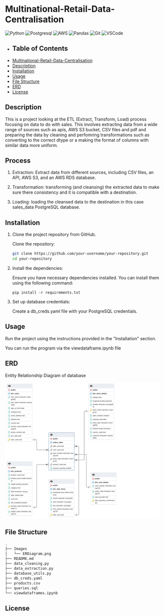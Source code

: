 # Multinational-Retail-Data-Centralisation

![Python](https://img.shields.io/badge/Python-FFD43B?style=for-the-badge&logo=python&logoColor=blue) ![Postgresql](https://img.shields.io/badge/PostgreSQL-316192?style=for-the-badge&logo=postgresql&logoColor=white) ![AWS](https://img.shields.io/badge/Amazon_AWS-FF9900?style=for-the-badge&logo=amazonaws&logoColor=white) ![Pandas](https://img.shields.io/badge/pandas-%23150458.svg?style=for-the-badge&logo=pandas&logoColor=white)  ![Git](https://img.shields.io/badge/GIT-E44C30?style=for-the-badge&logo=git&logoColor=white) ![VSCode](	https://img.shields.io/badge/VSCode-0078D4?style=for-the-badge&logo=visual%20studio%20code&logoColor=white)</div>

- ## Table of Contents
- [Multinational-Retail-Data-Centralisation](#multinational-retail-data-centralisation)
- [Description](#description)
- [Installation](#installation)
- [Usage](#usage)
- [File Structure](#file-structure)
- [ERD](#erd)
- [License](#license)

## Description
This is a project looking at the ETL (Extract, Transform, Load) process focusing on data to do with sales. This involves extracting data from a wide range of sources such as apis, AWS S3 bucket, CSV files and pdf and preparing the data by cleaning and perfomring transformations such as converting to the correct dtype or a making the format of columns with similar data more uniform. 

## Process

1. Extraction: Extract data from different sources, including CSV files, an API, AWS S3, and an AWS RDS database.

2. Transformation: transforming (and cleansing) the extracted data to make sure there consistency and it is compatible with a destination.

3. Loading: loading the cleansed data to the destination in this case sales_data PostgreSQL database.


## Installation
1. Clone the project repository from GitHub.

   Clone the repository:

   ``` bash
   git clone https://github.com/your-username/your-repository.git
   cd your-repository

   ```
1. Install the dependencies:

   Ensure you have necessary dependencies installed. You can install them using the following command:

   ```
   pip install -r requirements.txt

   ```
1. Set up database credentials:

   Create a db_creds.yaml file with your PostgreSQL credentials.
## Usage
Run the project using the instructions provided in the "Installation" section.

You can run the program via the viewdataframe.ipynb file
## ERD

Entity Relationship Diagram of database<br>

![Entity Relationship Diagram of Database](Images/ERDiagram.png)


## File Structure
    .
    ├── Images
    │   └── ERDiagram.png
    ├── README.md
    ├── data_cleaning.py
    ├── data_extraction.py
    ├── database_utils.py
    ├── db_creds.yaml
    ├── products.csv
    ├── queries.sql
    └── viewdataframes.ipynb

## License

